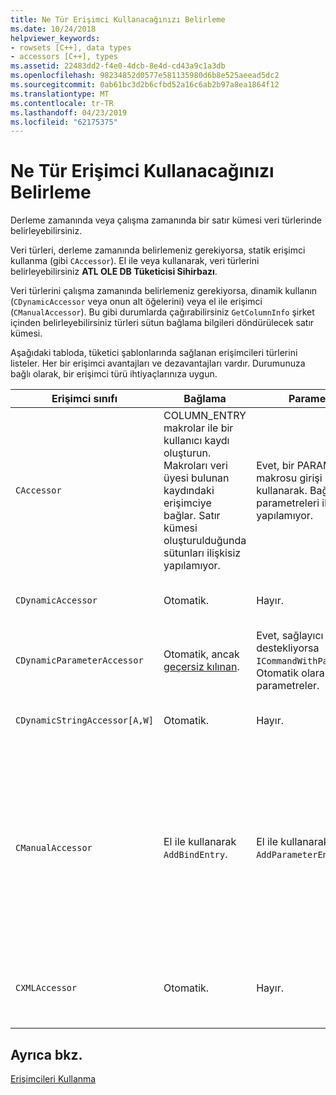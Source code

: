 ```yaml
---
title: Ne Tür Erişimci Kullanacağınızı Belirleme
ms.date: 10/24/2018
helpviewer_keywords:
- rowsets [C++], data types
- accessors [C++], types
ms.assetid: 22483dd2-f4e0-4dcb-8e4d-cd43a9c1a3db
ms.openlocfilehash: 98234852d0577e581135980d6b8e525aeead5dc2
ms.sourcegitcommit: 0ab61bc3d2b6cfbd52a16c6ab2b97a8ea1864f12
ms.translationtype: MT
ms.contentlocale: tr-TR
ms.lasthandoff: 04/23/2019
ms.locfileid: "62175375"
---
```

# <a name="determining-which-type-of-accessor-to-use"></a>Ne Tür Erişimci Kullanacağınızı Belirleme

Derleme zamanında veya çalışma zamanında bir satır kümesi veri türlerinde belirleyebilirsiniz.

Veri türleri, derleme zamanında belirlemeniz gerekiyorsa, statik erişimci kullanma (gibi `CAccessor`). El ile veya kullanarak, veri türlerini belirleyebilirsiniz **ATL OLE DB Tüketicisi Sihirbazı**.

Veri türlerini çalışma zamanında belirlemeniz gerekiyorsa, dinamik kullanın (`CDynamicAccessor` veya onun alt öğelerini) veya el ile erişimci (`CManualAccessor`). Bu gibi durumlarda çağırabilirsiniz `GetColumnInfo` şirket içinden belirleyebilirsiniz türleri sütun bağlama bilgileri döndürülecek satır kümesi.

Aşağıdaki tabloda, tüketici şablonlarında sağlanan erişimcileri türlerini listeler. Her bir erişimci avantajları ve dezavantajları vardır. Durumunuza bağlı olarak, bir erişimci türü ihtiyaçlarınıza uygun.

|Erişimci sınıfı|Bağlama|Parametre|Yorum|
|--------------------|-------------|---------------|-------------|
|`CAccessor`|COLUMN_ENTRY makrolar ile bir kullanıcı kaydı oluşturun. Makroları veri üyesi bulunan kaydındaki erişimciye bağlar. Satır kümesi oluşturulduğunda sütunları ilişkisiz yapılamıyor.|Evet, bir PARAM_MAP makrosu girişi kullanarak. Bağlandıktan parametreleri ilişkisiz yapılamıyor.|Az miktarda kod nedeniyle Hızlı erişimcisi.|
|`CDynamicAccessor`|Otomatik.|Hayır.|Bir satır kümesi veri türünü bilmiyorsanız yararlıdır.|
|`CDynamicParameterAccessor`|Otomatik, ancak [geçersiz kılınan](../../data/oledb/overriding-a-dynamic-accessor.md).|Evet, sağlayıcı destekliyorsa `ICommandWithParameters`. Otomatik olarak ilişkili parametreler.|Daha yavaş `CDynamicAccessor` genel saklı yordam çağırma ancak yararlıdır.|
|`CDynamicStringAccessor[A,W]`|Otomatik.|Hayır.|Dize verileri veri deposundan erişilen verileri alır.|
|`CManualAccessor`|El ile kullanarak `AddBindEntry`.|El ile kullanarak `AddParameterEntry`.|Hızlı; Parametreler ve sütun yalnızca bir kez bağlı. Kullanılacak veri türünü belirler. (Bkz [DBVIEWER](https://github.com/Microsoft/VCSamples) örnek bir örnek.) Daha fazla kod gerektirir `CDynamicAccessor` veya `CAccessor`. OLE DB doğrudan çağırma gibi daha fazla.|
|`CXMLAccessor`|Otomatik.|Hayır.|Dize verileri veri deposundan erişilen verileri alır ve olarak XML etiketli veri biçimleri.|

## <a name="see-also"></a>Ayrıca bkz.

[Erişimcileri Kullanma](../../data/oledb/using-accessors.md)